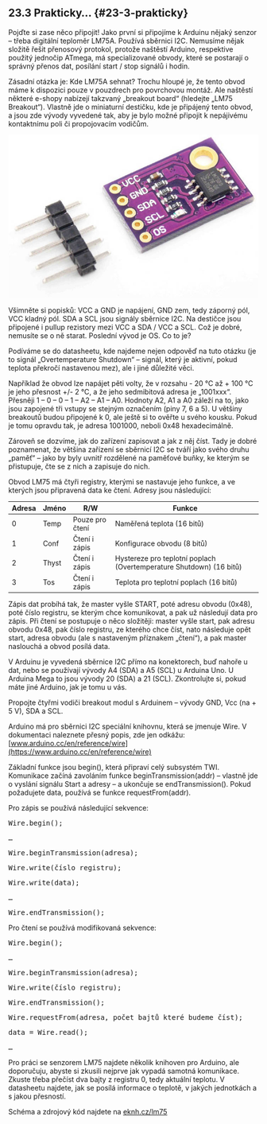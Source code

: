 ## 23.3 Prakticky… {#23-3-prakticky}

Pojďte si zase něco připojit! Jako první si připojíme k Arduinu nějaký senzor – třeba digitální teploměr LM75A. Používá sběrnici I2C. Nemusíme nějak složitě řešit přenosový protokol, protože naštěstí Arduino, respektive použitý jednočip ATmega, má specializované obvody, které se  postarají o správný přenos dat, posílání start / stop signálů i hodin.

Zásadní otázka je: Kde LM75A sehnat? Trochu hloupé je, že tento obvod máme k dispozici pouze v pouzdrech pro povrchovou montáž. Ale naštěstí některé e-shopy nabízejí takzvaný „breakout board“ (hledejte „LM75 Breakout“). Vlastně jde o miniaturní destičku, kde je připájený tento obvod, a jsou zde vývody vyvedené tak, aby je bylo možné připojit k nepájivému kontaktnímu poli či propojovacím vodičům.

![286-1.jpeg](images/00083.jpeg)

Všimněte si popisků: VCC a GND je napájení, GND zem, tedy záporný pól, VCC kladný pól. SDA a SCL jsou signály sběrnice I2C. Na destičce jsou připojené i pullup rezistory mezi VCC a SDA / VCC a SCL. Což je dobré, nemusíte se o ně starat. Poslední vývod je OS. Co to je?

Podíváme se do datasheetu, kde najdeme nejen odpověď na tuto otázku (je to signál „Overtemperature Shutdown“ – signál, který je aktivní, pokud teplota překročí nastavenou mez), ale i jiné důležité věci.

Například že obvod lze napájet pěti volty, že v rozsahu - 20 °C až + 100 °C je jeho přesnost +/- 2 °C, a že jeho sedmibitová adresa je „1001xxx“. Přesněji 1 – 0 – 0 – 1 – A2 – A1 – A0\. Hodnoty A2, A1 a A0 záleží na to, jako jsou zapojené tři vstupy se stejným označením (piny 7, 6 a 5). U většiny breakoutů budou připojené k 0, ale ještě si to ověřte u svého kousku. Pokud je tomu opravdu tak, je adresa 1001000, neboli 0x48 hexadecimálně.

Zároveň se dozvíme, jak do zařízení zapisovat a jak z něj číst. Tady je dobré poznamenat, že většina zařízení se sběrnicí I2C se tváří jako svého druhu „paměť“ – jako by byly uvnitř rozdělené na paměťové buňky, ke kterým se přistupuje, čte se z nich a zapisuje do nich.

Obvod LM75 má čtyři registry, kterými se nastavuje jeho funkce, a ve kterých jsou připravená data ke čtení. Adresy jsou následující:

| Adresa | Jméno | R/W | Funkce |
| --- | --- | --- | --- |
| 0 | Temp | Pouze pro čtení | Naměřená teplota (16 bitů) |
| 1 | Conf | Čtení i zápis | Konfigurace obvodu (8 bitů) |
| 2 | Thyst | Čtení i zápis | Hystereze pro teplotní poplach (Overtemperature Shutdown) (16 bitů) |
| 3 | Tos | Čtení i zápis | Teplota pro teplotní poplach (16 bitů) |

Zápis dat probíhá tak, že master vyšle START, poté adresu obvodu (0x48), poté číslo registru, se kterým chce komunikovat, a pak už následují data pro zápis. Při čtení se postupuje o něco složitěji: master vyšle start, pak adresu obvodu 0x48, pak číslo registru, ze kterého chce číst, nato následuje opět start, adresa obvodu (ale s nastaveným příznakem „čtení“), a pak master naslouchá a obvod posílá data.

V Arduinu je vyvedená sběrnice I2C přímo na konektorech, buď nahoře u dat, nebo se používají vývody A4 (SDA) a A5 (SCL) u Arduina Uno. U Arduina Mega to jsou vývody 20 (SDA) a 21 (SCL). Zkontrolujte si, pokud máte jiné Arduino, jak je tomu u vás.

Propojte čtyřmi vodiči breakout modul s Arduinem – vývody GND, Vcc (na + 5 V), SDA a SCL.

Arduino má pro sběrnici I2C speciální knihovnu, která se jmenuje Wire. V dokumentaci naleznete přesný popis, zde jen odkážu: [www.arduino.cc/en/reference/wire](https://www.arduino.cc/en/reference/wire)

Základní funkce jsou begin(), která připraví celý subsystém TWI. Komunikace začíná zavoláním funkce beginTransmission(addr) – vlastně jde o vyslání signálu Start a adresy – a ukončuje se endTransmission(). Pokud požadujete data, používá se funkce requestFrom(addr).

Pro zápis se používá následující sekvence:

<pre class="kod">Wire.begin();</pre>

<pre class="kod">…</pre>

<pre class="kod">Wire.beginTransmission(adresa);</pre>

<pre class="kod">Wire.write(číslo registru);</pre>

<pre class="kod">Wire.write(data);</pre>

<pre class="kod">…</pre>

<pre class="kod">Wire.endTransmission();</pre>

Pro čtení se používá modifikovaná sekvence:

<pre class="kod">Wire.begin();</pre>

<pre class="kod">…</pre>

<pre class="kod">Wire.beginTransmission(adresa);</pre>

<pre class="kod">Wire.write(číslo registru);</pre>

<pre class="kod">Wire.endTransmission();</pre>

<pre class="kod">Wire.requestFrom(adresa, počet bajtů které budeme číst);</pre>

<pre class="kod">data = Wire.read();</pre>

<pre class="kod">…</pre>

Pro práci se senzorem LM75 najdete několik knihoven pro Arduino, ale doporučuju, abyste si zkusili nejprve jak vypadá samotná komunikace. Zkuste třeba přečíst dva bajty z registru 0, tedy aktuální teplotu. V datasheetu najdete, jak se posílá informace o teplotě, v jakých jednotkách a s jakou přesností.

Schéma a zdrojový kód najdete na [eknh.cz/lm75](https://eknh.cz/lm75)